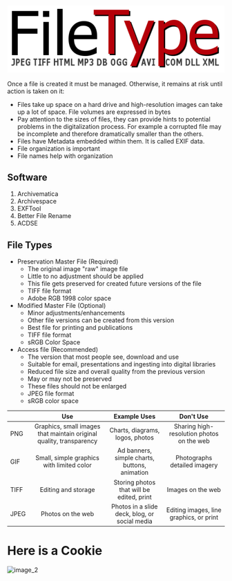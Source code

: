 ![image_1](assets/Reader641_1.png)


Once a file is created it must be managed. Otherwise, it remains at risk until action is taken on it:
- Files take up space on a hard drive and high-resolution images can take up a lot of space. File volumes are expressed in bytes
- Pay attention to the sizes of files, they can provide hints to potential problems in the digitalization process. For example a corrupted file may be incomplete and therefore dramatically smaller than the others.
- Files have Metadata embedded within them. It is called EXIF data.
- File organization is important
- File names help with organization

## Software
1. Archivematica
2. Archivespace
3. EXFTool
4. Better File Rename
5. ACDSE

## File Types
- Preservation Master File (Required)
	- The original image "raw" image file
	- Little to no adjustment should be applied
	- This file gets preserved for created future versions of the file
	- TIFF file format
	- Adobe RGB 1998 color space
- Modified Master File (Optional)
	- Minor adjustments/enhancements
	- Other file versions can be created from this version
	- Best file for printing and publications
	- TIFF file format
	- sRGB Color Space
- Access file (Recommended)
	- The version that most people see, download and use
	- Suitable for email, presentations and ingesting into digital libraries
	- Reduced file size and overall quality from the previous version
	- May or may not be preserved
	- These files should not be enlarged
	- JPEG file format
	- sRGB color space


|           | Use      | Example Uses | Don't Use |
|-----------|:--------:|:------------:|:---------:|
| PNG | Graphics, small images that maintain original quality, transparency| Charts, diagrams, logos, photos | Sharing high-resolution photos on the web|
| GIF | Small, simple graphics with limited color | Ad banners, simple charts, buttons, animation| Photographs detailed imagery|
| TIFF| Editing and storage| Storing photos that will be edited, print| Images on the web|
| JPEG| Photos on the web | Photos in a slide deck, blog, or social media | Editing images, line graphics, or print|

# Here is a Cookie
![image_2](assets/Reader641_2.png)
